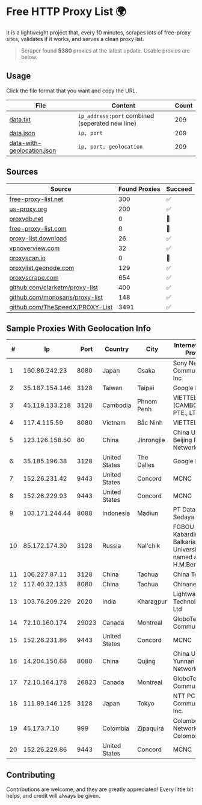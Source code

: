 
# Free HTTP Proxy List 🌍

It is a lightweight project that, every 10 minutes, scrapes lots of free-proxy sites, validates if it works, and serves a clean proxy list.


> Scraper found **5380** proxies at the latest update. Usable proxies are below.

## Usage

Click the file format that you want and copy the URL.


|File|Content|Count|
|----|-------|-----|
|[data.txt](https://raw.githubusercontent.com/themiralay/Proxy-List-World/master/data.txt)|`ip_address:port` combined (seperated new line)|209|
|[data.json](https://raw.githubusercontent.com/themiralay/Proxy-List-World/master/data.json)|`ip, port`|209|
|[data-with-geolocation.json](https://raw.githubusercontent.com/themiralay/Proxy-List-World/master/data-with-geolocation.json)|`ip, port, geolocation`|209|

## Sources

|Source|Found Proxies|Succeed|
|------|-------------|-------|
|[free-proxy-list.net](https://free-proxy-list.net)|300|✅|
|[us-proxy.org](https://www.us-proxy.org)|200|✅|
|[proxydb.net](http://proxydb.net)|0|🚫|
|[free-proxy-list.com](https://free-proxy-list.com/?page=&port=&type%5B%5D=http&type%5B%5D=https&up_time=0&search=Search)|0|🚫|
|[proxy-list.download](https://www.proxy-list.download/HTTP)|26|✅|
|[vpnoverview.com](https://vpnoverview.com/privacy/anonymous-browsing/free-proxy-servers)|32|✅|
|[proxyscan.io](https://www.proxyscan.io)|0|🚫|
|[proxylist.geonode.com](https://proxylist.geonode.com/api/proxy-list?limit=300&page=1&sort_by=lastChecked&sort_type=desc&protocols=http,https)|129|✅|
|[proxyscrape.com](https://api.proxyscrape.com/v2/?request=displayproxies&protocol=http&timeout=10000&country=all&ssl=all&anonymity=all)|654|✅|
|[github.com/clarketm/proxy-list](https://raw.githubusercontent.com/clarketm/proxy-list/master/proxy-list-raw.txt)|400|✅|
|[github.com/monosans/proxy-list](https://raw.githubusercontent.com/monosans/proxy-list/main/proxies/http.txt)|148|✅|
|[github.com/TheSpeedX/PROXY-List](https://raw.githubusercontent.com/TheSpeedX/PROXY-List/master/http.txt)|3491|✅|


## Sample Proxies With Geolocation Info

|#|Ip|Port|Country|City|Internet Service Provider|
|-|--|----|-------|----|-------------------------|
|1|160.86.242.23|8080|Japan|Osaka|Sony Network Communications Inc|
|2|35.187.154.146|3128|Taiwan|Taipei|Google LLC|
|3|45.119.133.218|3128|Cambodia|Phnom Penh|VIETTEL (CAMBODIA) PTE., LTD|
|4|117.4.115.59|8080|Vietnam|Bắc Ninh|VIETTEL|
|5|123.126.158.50|80|China|Jinrongjie|China Unicom Beijing Province Network|
|6|35.185.196.38|3128|United States|The Dalles|Google LLC|
|7|152.26.231.42|9443|United States|Concord|MCNC|
|8|152.26.229.93|9443|United States|Concord|MCNC|
|9|103.171.244.44|8088|Indonesia|Madiun|PT Data Arta Sedaya|
|10|85.172.174.30|3128|Russia|Nal'chik|FGBOU VPO Kabardino-Balkarian State University named after H.M.Berbekov|
|11|106.227.87.11|3128|China|Taohua|China Telecom|
|12|117.40.32.133|8080|China|Taohua|Chinanet|
|13|103.76.209.229|2020|India|Kharagpur|Lightwave Technologies Pvt Ltd|
|14|72.10.160.174|29023|Canada|Montreal|GloboTech Communications|
|15|152.26.231.86|9443|United States|Concord|MCNC|
|16|14.204.150.68|8080|China|Qujing|China Unicom Yunnan Province Network|
|17|72.10.164.178|26823|Canada|Montreal|GloboTech Communications|
|18|111.89.146.125|3128|Japan|Tokyo|NTT PC Communications, Inc.|
|19|45.173.7.10|999|Colombia|Zipaquirá|Columbus Networks Colombia|
|20|152.26.229.86|9443|United States|Concord|MCNC|



## Contributing

Contributions are welcome, and they are greatly appreciated! Every
little bit helps, and credit will always be given.

